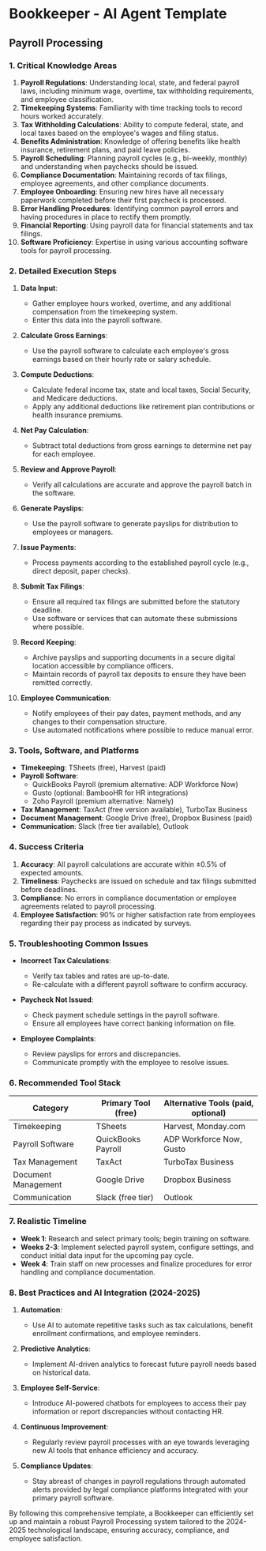 # Bookkeeper - AI Agent Template

## Payroll Processing

### 1. Critical Knowledge Areas

1. **Payroll Regulations**: Understanding local, state, and federal payroll laws, including minimum wage, overtime, tax withholding requirements, and employee classification.
2. **Timekeeping Systems**: Familiarity with time tracking tools to record hours worked accurately.
3. **Tax Withholding Calculations**: Ability to compute federal, state, and local taxes based on the employee's wages and filing status.
4. **Benefits Administration**: Knowledge of offering benefits like health insurance, retirement plans, and paid leave policies.
5. **Payroll Scheduling**: Planning payroll cycles (e.g., bi-weekly, monthly) and understanding when paychecks should be issued.
6. **Compliance Documentation**: Maintaining records of tax filings, employee agreements, and other compliance documents.
7. **Employee Onboarding**: Ensuring new hires have all necessary paperwork completed before their first paycheck is processed.
8. **Error Handling Procedures**: Identifying common payroll errors and having procedures in place to rectify them promptly.
9. **Financial Reporting**: Using payroll data for financial statements and tax filings.
10. **Software Proficiency**: Expertise in using various accounting software tools for payroll processing.

### 2. Detailed Execution Steps

1. **Data Input**:
   - Gather employee hours worked, overtime, and any additional compensation from the timekeeping system.
   - Enter this data into the payroll software.

2. **Calculate Gross Earnings**:
   - Use the payroll software to calculate each employee's gross earnings based on their hourly rate or salary schedule.

3. **Compute Deductions**:
   - Calculate federal income tax, state and local taxes, Social Security, and Medicare deductions.
   - Apply any additional deductions like retirement plan contributions or health insurance premiums.

4. **Net Pay Calculation**:
   - Subtract total deductions from gross earnings to determine net pay for each employee.

5. **Review and Approve Payroll**:
   - Verify all calculations are accurate and approve the payroll batch in the software.

6. **Generate Payslips**:
   - Use the payroll software to generate payslips for distribution to employees or managers.

7. **Issue Payments**:
   - Process payments according to the established payroll cycle (e.g., direct deposit, paper checks).

8. **Submit Tax Filings**:
   - Ensure all required tax filings are submitted before the statutory deadline.
   - Use software or services that can automate these submissions where possible.

9. **Record Keeping**:
   - Archive payslips and supporting documents in a secure digital location accessible by compliance officers.
   - Maintain records of payroll tax deposits to ensure they have been remitted correctly.

10. **Employee Communication**:
    - Notify employees of their pay dates, payment methods, and any changes to their compensation structure.
    - Use automated notifications where possible to reduce manual error.

### 3. Tools, Software, and Platforms

- **Timekeeping**: TSheets (free), Harvest (paid)
- **Payroll Software**:
  - QuickBooks Payroll (premium alternative: ADP Workforce Now)
  - Gusto (optional: BambooHR for HR integrations)
  - Zoho Payroll (premium alternative: Namely)
- **Tax Management**: TaxAct (free version available), TurboTax Business
- **Document Management**: Google Drive (free), Dropbox Business (paid)
- **Communication**: Slack (free tier available), Outlook

### 4. Success Criteria

1. **Accuracy**: All payroll calculations are accurate within ±0.5% of expected amounts.
2. **Timeliness**: Paychecks are issued on schedule and tax filings submitted before deadlines.
3. **Compliance**: No errors in compliance documentation or employee agreements related to payroll processing.
4. **Employee Satisfaction**: 90% or higher satisfaction rate from employees regarding their pay process as indicated by surveys.

### 5. Troubleshooting Common Issues

- **Incorrect Tax Calculations**:
  - Verify tax tables and rates are up-to-date.
  - Re-calculate with a different payroll software to confirm accuracy.
  
- **Paycheck Not Issued**:
  - Check payment schedule settings in the payroll software.
  - Ensure all employees have correct banking information on file.

- **Employee Complaints**:
  - Review payslips for errors and discrepancies.
  - Communicate promptly with the employee to resolve issues.

### 6. Recommended Tool Stack

| Category | Primary Tool (free) | Alternative Tools (paid, optional) |
|----------|--------------------|-------------------------------------|
| Timekeeping | TSheets | Harvest, Monday.com |
| Payroll Software | QuickBooks Payroll | ADP Workforce Now, Gusto |
| Tax Management | TaxAct | TurboTax Business |
| Document Management | Google Drive | Dropbox Business |
| Communication | Slack (free tier) | Outlook |

### 7. Realistic Timeline

- **Week 1**: Research and select primary tools; begin training on software.
- **Weeks 2-3**: Implement selected payroll system, configure settings, and conduct initial data input for the upcoming pay cycle.
- **Week 4**: Train staff on new processes and finalize procedures for error handling and compliance documentation.

### 8. Best Practices and AI Integration (2024-2025)

1. **Automation**:
   - Use AI to automate repetitive tasks such as tax calculations, benefit enrollment confirmations, and employee reminders.
   
2. **Predictive Analytics**:
   - Implement AI-driven analytics to forecast future payroll needs based on historical data.

3. **Employee Self-Service**:
   - Introduce AI-powered chatbots for employees to access their pay information or report discrepancies without contacting HR.

4. **Continuous Improvement**:
   - Regularly review payroll processes with an eye towards leveraging new AI tools that enhance efficiency and accuracy.
   
5. **Compliance Updates**:
   - Stay abreast of changes in payroll regulations through automated alerts provided by legal compliance platforms integrated with your primary payroll software.

By following this comprehensive template, a Bookkeeper can efficiently set up and maintain a robust Payroll Processing system tailored to the 2024-2025 technological landscape, ensuring accuracy, compliance, and employee satisfaction.

